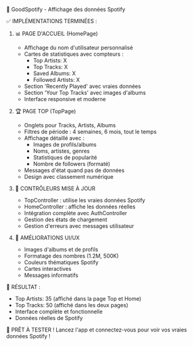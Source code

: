 🎵 GoodSpotify - Affichage des données Spotify

✅ IMPLÉMENTATIONS TERMINÉES :

1. 📊 PAGE D'ACCUEIL (HomePage)
   - Affichage du nom d'utilisateur personnalisé
   - Cartes de statistiques avec compteurs :
     * Top Artists: X
     * Top Tracks: X  
     * Saved Albums: X
     * Followed Artists: X
   - Section 'Recently Played' avec vraies données
   - Section 'Your Top Tracks' avec images d'albums
   - Interface responsive et moderne

2. 🏆 PAGE TOP (TopPage)
   - Onglets pour Tracks, Artists, Albums
   - Filtres de période : 4 semaines, 6 mois, tout le temps
   - Affichage détaillé avec :
     * Images de profils/albums
     * Noms, artistes, genres
     * Statistiques de popularité
     * Nombre de followers (formaté)
   - Messages d'état quand pas de données
   - Design avec classement numérique

3. 🔄 CONTRÔLEURS MISE À JOUR
   - TopController : utilise les vraies données Spotify
   - HomeController : affiche les données réelles
   - Intégration complète avec AuthController
   - Gestion des états de chargement
   - Gestion d'erreurs avec messages utilisateur

4. 🎨 AMÉLIORATIONS UI/UX
   - Images d'albums et de profils
   - Formatage des nombres (1.2M, 500K)
   - Couleurs thématiques Spotify
   - Cartes interactives
   - Messages informatifs

🎯 RÉSULTAT :
- Top Artists: 35 (affiché dans la page Top et Home)
- Top Tracks: 50 (affiché dans les deux pages)
- Interface complète et fonctionnelle
- Données réelles de Spotify

🚀 PRÊT À TESTER !
Lancez l'app et connectez-vous pour voir vos vraies données Spotify !
